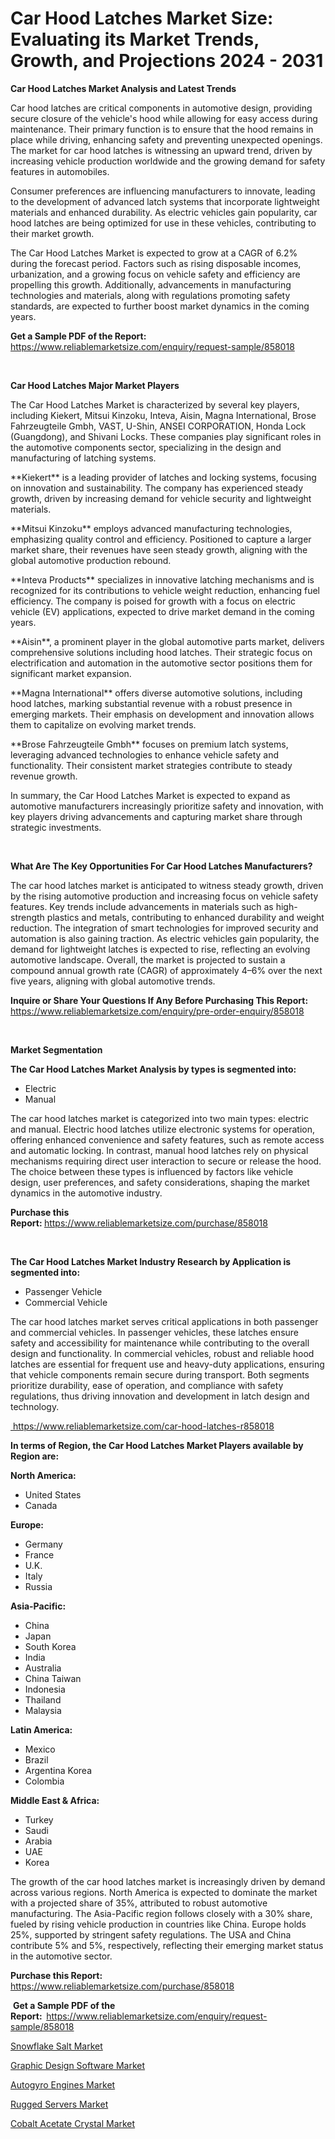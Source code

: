 <p><h1>Car Hood Latches Market Size: Evaluating its Market Trends, Growth, and Projections 2024 - 2031</h1></p><p><strong>Car Hood Latches Market Analysis and Latest Trends</strong></p>
<p><p>Car hood latches are critical components in automotive design, providing secure closure of the vehicle's hood while allowing for easy access during maintenance. Their primary function is to ensure that the hood remains in place while driving, enhancing safety and preventing unexpected openings. The market for car hood latches is witnessing an upward trend, driven by increasing vehicle production worldwide and the growing demand for safety features in automobiles.</p><p>Consumer preferences are influencing manufacturers to innovate, leading to the development of advanced latch systems that incorporate lightweight materials and enhanced durability. As electric vehicles gain popularity, car hood latches are being optimized for use in these vehicles, contributing to their market growth.</p><p>The Car Hood Latches Market is expected to grow at a CAGR of 6.2% during the forecast period. Factors such as rising disposable incomes, urbanization, and a growing focus on vehicle safety and efficiency are propelling this growth. Additionally, advancements in manufacturing technologies and materials, along with regulations promoting safety standards, are expected to further boost market dynamics in the coming years.</p></p>
<p><strong>Get a Sample PDF of the Report:&nbsp;</strong> <a href="https://www.reliablemarketsize.com/enquiry/request-sample/858018?utm_campaign=1590&utm_medium=2&utm_source=Github&utm_content=ia&utm_term=02112024&utm_id=car-hood-latches">https://www.reliablemarketsize.com/enquiry/request-sample/858018</a></p>
<p>&nbsp;</p>
<p><strong>Car Hood Latches Major Market Players</strong></p>
<p><p>The Car Hood Latches Market is characterized by several key players, including Kiekert, Mitsui Kinzoku, Inteva, Aisin, Magna International, Brose Fahrzeugteile Gmbh, VAST, U-Shin, ANSEI CORPORATION, Honda Lock (Guangdong), and Shivani Locks. These companies play significant roles in the automotive components sector, specializing in the design and manufacturing of latching systems.</p><p>**Kiekert** is a leading provider of latches and locking systems, focusing on innovation and sustainability. The company has experienced steady growth, driven by increasing demand for vehicle security and lightweight materials.</p><p>**Mitsui Kinzoku** employs advanced manufacturing technologies, emphasizing quality control and efficiency. Positioned to capture a larger market share, their revenues have seen steady growth, aligning with the global automotive production rebound.</p><p>**Inteva Products** specializes in innovative latching mechanisms and is recognized for its contributions to vehicle weight reduction, enhancing fuel efficiency. The company is poised for growth with a focus on electric vehicle (EV) applications, expected to drive market demand in the coming years.</p><p>**Aisin**, a prominent player in the global automotive parts market, delivers comprehensive solutions including hood latches. Their strategic focus on electrification and automation in the automotive sector positions them for significant market expansion.</p><p>**Magna International** offers diverse automotive solutions, including hood latches, marking substantial revenue with a robust presence in emerging markets. Their emphasis on development and innovation allows them to capitalize on evolving market trends.</p><p>**Brose Fahrzeugteile Gmbh** focuses on premium latch systems, leveraging advanced technologies to enhance vehicle safety and functionality. Their consistent market strategies contribute to steady revenue growth.</p><p>In summary, the Car Hood Latches Market is expected to expand as automotive manufacturers increasingly prioritize safety and innovation, with key players driving advancements and capturing market share through strategic investments.</p></p>
<p>&nbsp;</p>
<p><strong>What Are The Key Opportunities For Car Hood Latches Manufacturers?</strong></p>
<p><p>The car hood latches market is anticipated to witness steady growth, driven by the rising automotive production and increasing focus on vehicle safety features. Key trends include advancements in materials such as high-strength plastics and metals, contributing to enhanced durability and weight reduction. The integration of smart technologies for improved security and automation is also gaining traction. As electric vehicles gain popularity, the demand for lightweight latches is expected to rise, reflecting an evolving automotive landscape. Overall, the market is projected to sustain a compound annual growth rate (CAGR) of approximately 4–6% over the next five years, aligning with global automotive trends.</p></p>
<p><strong>Inquire or Share Your Questions If Any Before Purchasing This Report:</strong> <a href="https://www.reliablemarketsize.com/enquiry/pre-order-enquiry/858018?utm_campaign=1590&utm_medium=2&utm_source=Github&utm_content=ia&utm_term=02112024&utm_id=car-hood-latches">https://www.reliablemarketsize.com/enquiry/pre-order-enquiry/858018</a></p>
<p>&nbsp;</p>
<p><strong>Market Segmentation</strong></p>
<p><strong>The Car Hood Latches Market Analysis by types is segmented into:</strong></p>
<p><ul><li>Electric</li><li>Manual</li></ul></p>
<p><p>The car hood latches market is categorized into two main types: electric and manual. Electric hood latches utilize electronic systems for operation, offering enhanced convenience and safety features, such as remote access and automatic locking. In contrast, manual hood latches rely on physical mechanisms requiring direct user interaction to secure or release the hood. The choice between these types is influenced by factors like vehicle design, user preferences, and safety considerations, shaping the market dynamics in the automotive industry.</p></p>
<p><strong>Purchase this Report:&nbsp;</strong><a href="https://www.reliablemarketsize.com/purchase/858018?utm_campaign=1590&utm_medium=2&utm_source=Github&utm_content=ia&utm_term=02112024&utm_id=car-hood-latches">https://www.reliablemarketsize.com/purchase/858018</a></p>
<p>&nbsp;</p>
<p><strong>The Car Hood Latches Market Industry Research by Application is segmented into:</strong></p>
<p><ul><li>Passenger Vehicle</li><li>Commercial Vehicle</li></ul></p>
<p><p>The car hood latches market serves critical applications in both passenger and commercial vehicles. In passenger vehicles, these latches ensure safety and accessibility for maintenance while contributing to the overall design and functionality. In commercial vehicles, robust and reliable hood latches are essential for frequent use and heavy-duty applications, ensuring that vehicle components remain secure during transport. Both segments prioritize durability, ease of operation, and compliance with safety regulations, thus driving innovation and development in latch design and technology.</p></p>
<p><a href="https://www.reliablemarketsize.com/car-hood-latches-r858018?utm_campaign=1590&utm_medium=2&utm_source=Github&utm_content=ia&utm_term=02112024&utm_id=car-hood-latches">&nbsp;https://www.reliablemarketsize.com/car-hood-latches-r858018</a></p>
<p><strong>In terms of Region, the Car Hood Latches Market Players available by Region are:</strong></p>
<p>
    <p> <strong> North America: </strong>
        <ul>
            <li>United States</li>
            <li>Canada</li>
        </ul>
        </p> 
    <p> <strong> Europe: </strong>
        <ul>
            <li>Germany</li>
            <li>France</li>
            <li>U.K.</li>
            <li>Italy</li>
            <li>Russia</li>
        </ul>
        </p> 
    <p> <strong> Asia-Pacific: </strong>
        <ul>
            <li>China</li>
            <li>Japan</li>
            <li>South Korea</li>
            <li>India</li>
            <li>Australia</li>
            <li>China Taiwan</li>
            <li>Indonesia</li>
            <li>Thailand</li>
            <li>Malaysia</li>
        </ul>
        </p> 
    <p> <strong> Latin America: </strong>
        <ul>
            <li>Mexico</li>
            <li>Brazil</li>
            <li>Argentina Korea</li>
            <li>Colombia</li>
        </ul>
        </p> 
    <p> <strong> Middle East & Africa: </strong>
        <ul>
            <li>Turkey</li>
            <li>Saudi</li>
            <li>Arabia</li>
            <li>UAE</li>
            <li>Korea</li>
        </ul>
    </p>
    </p>
<p><p>The growth of the car hood latches market is increasingly driven by demand across various regions. North America is expected to dominate the market with a projected share of 35%, attributed to robust automotive manufacturing. The Asia-Pacific region follows closely with a 30% share, fueled by rising vehicle production in countries like China. Europe holds 25%, supported by stringent safety regulations. The USA and China contribute 5% and 5%, respectively, reflecting their emerging market status in the automotive sector.</p></p>
<p><strong>Purchase this Report: </strong><a href="https://www.reliablemarketsize.com/purchase/858018?utm_campaign=1590&utm_medium=2&utm_source=Github&utm_content=ia&utm_term=02112024&utm_id=car-hood-latches">https://www.reliablemarketsize.com/purchase/858018</a></p>
<p>&nbsp;<strong>Get a Sample PDF of the Report:&nbsp;&nbsp;</strong><a href="https://www.reliablemarketsize.com/enquiry/request-sample/858018?utm_campaign=1590&utm_medium=2&utm_source=Github&utm_content=ia&utm_term=02112024&utm_id=car-hood-latches">https://www.reliablemarketsize.com/enquiry/request-sample/858018</a></p>
<p><strong></strong></p>
<p><p><a href="https://www.linkedin.com/pulse/trends-global-snowflake-salt-market-forecast-analysis-2024-omife?utm_campaign=1590&utm_medium=2&utm_source=Github&utm_content=ia&utm_term=02112024&utm_id=car-hood-latches">Snowflake Salt Market</a></p><p><a href="https://www.linkedin.com/pulse/emerging-trends-graphic-design-software-market-global-outlook-9u2me?utm_campaign=1590&utm_medium=2&utm_source=Github&utm_content=ia&utm_term=02112024&utm_id=car-hood-latches">Graphic Design Software Market</a></p><p><a href="https://github.com/AnnDiaz698/Market-Research-Report-List-1/blob/main/autogyro-engines-market.md?utm_campaign=1590&utm_medium=2&utm_source=Github&utm_content=ia&utm_term=02112024&utm_id=car-hood-latches">Autogyro Engines Market</a></p><p><a href="https://www.linkedin.com/pulse/global-rugged-servers-125-cagr-forecast-2024-2031-indicurator-jqy9f?utm_campaign=1590&utm_medium=2&utm_source=Github&utm_content=ia&utm_term=02112024&utm_id=car-hood-latches">Rugged Servers Market</a></p><p><a href="https://www.linkedin.com/pulse/global-cobalt-acetate-crystal-market-forecast-2024-2031-wtrue?utm_campaign=1590&utm_medium=2&utm_source=Github&utm_content=ia&utm_term=02112024&utm_id=car-hood-latches">Cobalt Acetate Crystal Market</a></p></p>